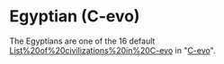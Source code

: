 # Egyptian (C-evo)

The Egyptians are one of the 16 default [List%20of%20civilizations%20in%20C-evo](civilizations) in "[C-evo](C-evo)".